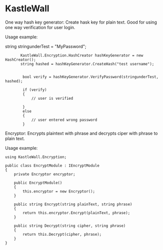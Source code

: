 # KastleWall

One way hash key generator: Create hask key for plain text. Good for using one way verification for user login.

Usage example: 

string stringunderTest = "MyPassword";

           KastleWall.Encryption.HashCreator hashKeyGenerator = new HashCreator();
           string hashed = hashKeyGenerator.CreateHash("test username");


            bool verify = hashKeyGenerator.VerifyPassword(stringunderTest, hashed);

            if (verify)
            {
                // user is verified

            }
            else
            {
                // user entered wrong password
            }


Encryptor: Encrypts plaintext with phrase and decrypts ciper with phrase to plain text.


Usage example:

    using KastleWall.Encryption;

    public class EncryptModule : IEncryptModule
    {
        private Encryptor encryptor;

        public EncryptModule()
        {
            this.encryptor = new Encryptor();
        }

        public string Encrypt(string plainText, string phrase)
        {
            return this.encryptor.Encrypt(plainText, phrase);
        }

        public string Decrypt(string cipher, string phrase)
        {
            return this.Decrypt(cipher, phrase);
        }
    }
    
